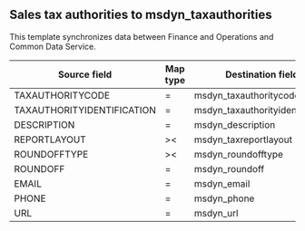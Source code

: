 ## Sales tax authorities to msdyn_taxauthorities

This template synchronizes data between Finance and Operations and Common Data Service.

Source field | Map type | Destination field
---|---|---
TAXAUTHORITYCODE | = | msdyn_taxauthoritycode
TAXAUTHORITYIDENTIFICATION | = | msdyn_taxauthorityidentificator
DESCRIPTION | = | msdyn_description
REPORTLAYOUT | >< | msdyn_taxreportlayout
ROUNDOFFTYPE | >< | msdyn_roundofftype
ROUNDOFF | = | msdyn_roundoff
EMAIL | = | msdyn_email
PHONE | = | msdyn_phone
URL | = | msdyn_url
